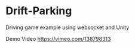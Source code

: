 # Drift-Parking
Driving game example using websocket and Unity

Demo Video
https://vimeo.com/138798313
